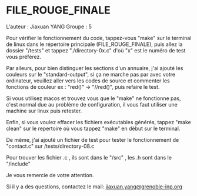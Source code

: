 # FILE_ROUGE_FINALE
L'auteur : Jiaxuan YANG
Groupe : 5

Pour vérifier le fonctionnement du code, tappez-vous "make" sur le terminal de linux dans le répertoire principale (FILE_ROUGE_FINALE), puis allez la dossier "/tests" et tappez "./directory-0x.c" d'où "x" est le numéro de test vous préférez. 

Par alleurs, pour bien distinguer les sections d'un annuaire, j'ai ajouté les couleurs sur le "standard-output", si ça ne marche pas par avec votre ordinateur, veuillez aller vers les codes de source et commenter les fonctions de couleur ex : "red()" -> "//red()", puis refaire le test.

Si vous utilisez macos et trouvez vous que le "make" ne fonctionne pas, c'est normal due au problème de configuration, il vous faut utiliser une machine sur linux puis retester.

Enfin, si vous voulez effacer les fichiers exécutables générés, tappez "make clean" sur le repertoire où vous tappez "make" en début sur le terminal.

De même, j'ai ajouté un fichier de test pour tester le fonctionnement de "contact.c" sur /tests/directory-08.c

Pour trouver les fichier .c , ils sont dans le "/src" , les .h sont dans le "/include"

Je vous remercie de votre attention.

Si il y a des questions, contactez le mail: jiaxuan.yang@grenoble-inp.org
